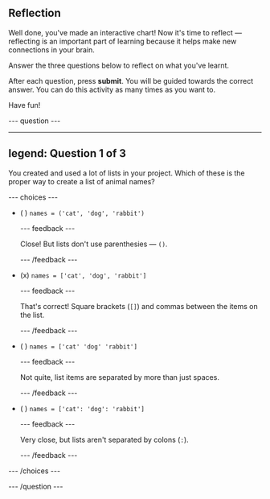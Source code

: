 ## Reflection

Well done, you've made an interactive chart! Now it's time to reflect — reflecting is an important part of learning because it helps make new connections in your brain.

Answer the three questions below to reflect on what you've learnt.

After each question, press **submit**. You will be guided towards the correct answer. You can do this activity as many times as you want to.

Have fun!

--- question ---

---
legend: Question 1 of 3
---

You created and used a lot of lists in your project. Which of these is the proper way to create a list of animal names?

--- choices ---

- ( ) `names = ('cat', 'dog', 'rabbit')`

  --- feedback ---

  Close! But lists don't use parenthesies — `()`.

  --- /feedback ---

- (x) `names = ['cat', 'dog', 'rabbit']`

  --- feedback ---

  That's correct! Square brackets (`[]`) and commas between the items on the list.

  --- /feedback ---

- ( ) `names = ['cat' 'dog' 'rabbit']`

  --- feedback ---

  Not quite, list items are separated by more than just spaces.

  --- /feedback ---

- ( ) `names = ['cat': 'dog': 'rabbit']`

  --- feedback ---

  Very close, but lists aren't separated by colons (`:`).

  --- /feedback ---

--- /choices ---

--- /question ---
